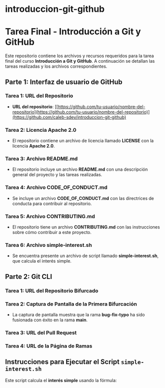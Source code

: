 # introduccion-git-github


# Tarea Final - Introducción a Git y GitHub

Este repositorio contiene los archivos y recursos requeridos para la tarea final del curso **Introducción a Git y GitHub**. A continuación se detallan las tareas realizadas y los archivos correspondientes.

## Parte 1: Interfaz de usuario de GitHub

### Tarea 1: URL del Repositorio
- **URL del repositorio**: [[https://github.com/tu-usuario/nombre-del-repositorio](https://github.com/tu-usuario/nombre-del-repositorio)](https://github.com/caleb-sdev/introduccion-git-github)

### Tarea 2: Licencia Apache 2.0
- El repositorio contiene un archivo de licencia llamado **LICENSE** con la licencia **Apache 2.0**.

### Tarea 3: Archivo README.md
- El repositorio incluye un archivo **README.md** con una descripción general del proyecto y las tareas realizadas.

### Tarea 4: Archivo CODE_OF_CONDUCT.md
- Se incluye un archivo **CODE_OF_CONDUCT.md** con las directrices de conducta para contribuir al repositorio.

### Tarea 5: Archivo CONTRIBUTING.md
- El repositorio tiene un archivo **CONTRIBUTING.md** con las instrucciones sobre cómo contribuir a este proyecto.

### Tarea 6: Archivo simple-interest.sh
- Se encuentra presente un archivo de script llamado **simple-interest.sh**, que calcula el interés simple.

## Parte 2: Git CLI

### Tarea 1: URL del Repositorio Bifurcado


### Tarea 2: Captura de Pantalla de la Primera Bifurcación
- La captura de pantalla muestra que la rama **bug-fix-typo** ha sido fusionada con éxito en la rama **main**.

### Tarea 3: URL del Pull Request


### Tarea 4: URL de la Página de Ramas


## Instrucciones para Ejecutar el Script `simple-interest.sh`

Este script calcula el **interés simple** usando la fórmula:

